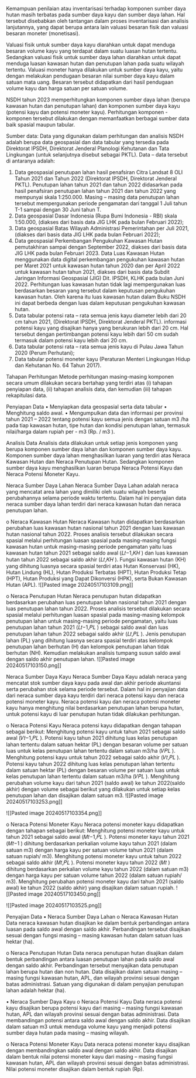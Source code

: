 Kemampuan penilaian atau inventarisasi terhadap komponen sumber daya hutan masih terbatas pada sumber daya kayu dan sumber daya lahan. Hal tersebut disebabkan oleh tantangan dalam proses inventarisasi dan analisis lanjutannya, yang dapat berupa antara lain valuasi besaran fisik dan valuasi besaran moneter (monetisasi).

Valuasi fisik untuk sumber daya kayu diarahkan untuk dapat menduga besaran volume kayu yang terdapat dalam suatu luasan hutan tertentu. Sedangkan valuasi fisik untuk sumber daya lahan diarahkan untuk dapat menduga luasan kawasan hutan dan penutupan lahan pada suatu wilayah tertentu. Valuasi moneter hanya dilakukan untuk sumber daya kayu, yaitu dengan melakukan pendugaan besaran nilai sumber daya kayu dalam satuan mata uang. Besaran tersebut didapatkan dari hasil pendugaan volume kayu dan harga satuan per satuan volume.

NSDH tahun 2023 memperhitungkan komponen sumber daya lahan (berupa kawasan hutan dan penutupan lahan) dan komponen sumber daya kayu (potensi kayu dan potensi moneter kayu). Perhitungan komponen - komponen tersebut dilakukan dengan memanfaatkan berbagai sumber data baik spasial maupun tabular. 

Sumber data:
Data yang digunakan dalam perhitungan dan analisis NSDH adalah berupa data geospasial dan data tabular yang tersedia pada Direktorat IPSDH, Direktorat Jenderal Planologi Kehutanan dan Tata Lingkungan (untuk selanjutnya disebut sebagai PKTL). Data – data tersebut di antaranya adalah:
1. Data geospasial penutupan lahan hasil penafsiran Citra Landsat 8 OLI Tahun 2021 dan Tahun 2022 (Direktorat IPSDH, Direktorat Jenderal PKTL). Penutupan lahan tahun 2021 dan tahun 2022 didasarkan pada hasil penafsiran penutupan lahan tahun 2021 dan tahun 2022 yang mempunyai skala 1:250.000. Masing – masing data penutupan lahan tersebut mempergunakan periode pengamatan dari tanggal 1 Juli tahun T-1 sampai dengan 30 Juni tahun T.
2. Data geospasial Dasar Indonesia (Rupa Bumi Indonesia - RBI) skala 1:50.000, (diakses dari basis data JIG LHK pada bulan Februari 2022);
3. Data geospasial Batas Wilayah Administrasi Pemerintahan per Juli 2021, (diakses dari basis data JIG LHK pada bulan Februari 2022);
4. Data geospasial Perkembangan Pengukuhan Kawasan Hutan pemutakhiran sampai dengan September 2022, diakses dari basis data JIG LHK pada bulan Februari 2023. Data Luas Kawasan Hutan menggunakan data digital perkembangan pengukuhan kawasan hutan per Maret 2021 untuk kawasan hutan tahun 2020 dan per April 2022 untuk kawasan hutan tahun 2021, diakses dari basis data Subdit Jaringan Informasi Geospasial (JIG) Dit. IPSDH, KLHK pada bulan Juni 2022. Perhitungan luas kawasan hutan tidak lagi mempergunakan luas berdasarkan besaran yang tersebut dalam keputusan pengukuhan kawasan hutan. Oleh karena itu luas kawasan hutan dalam Buku NSDH ini dapat berbeda dengan luas dalam keputusan pengukuhan kawasan hutan.
5. Data tabular potensi rata – rata semua jenis kayu diameter lebih dari 20 cm tahun 2021, (Direktorat IPSDH, Direktorat Jenderal PKTL). informasi potensi kayu yang disajikan hanya yang berukuran lebih dari 20 cm. Hal tersebut dengan pertimbangan potensi kayu lebih dari 50 cm sudah termasuk dalam potensi kayu lebih dari 20 cm.
6. Data tabular potensi rata – rata semua jenis kayu di Pulau Jawa Tahun 2020 (Perum Perhutani);
7. Data tabular potensi moneter kayu (Peraturan Menteri Lingkungan Hidup dan Kehutanan No. 64 Tahun 2017).



Tahapan Perhitungan
Metode perhitungan masing-masing komponen secara umum dilakukan secara bertahap yang terdiri atas (i) tahapan penyiapan data, (ii) tahapan analisis data, dan kemudian (iii) tahapan rekapitulasi data. 

Penyiapan Data
• Menyiapkan data geospasial serta data tabular
• Menghitung saldo awal.
• Mengumpulkan data dan informasi per provinsi tahun 2021 – 2022 tentang potensi kayu semua jenis dengan satuan m3 /ha pada tiap kawasan hutan, tipe hutan dan kondisi penutupan lahan, termasuk nilai/harga dalam rupiah per - m3 (Rp. / m3 ).

Analisis Data
Analisis data dilakukan untuk setiap jenis komponen yang berupa komponen sumber daya lahan dan komponen sumber daya kayu. Komponen sumber daya lahan menghasilkan luaran yang terdiri atas Neraca Kawasan Hutan dan Neraca Penutupan Hutan. Sedangkan komponen sumber daya kayu menghasilkan luaran berupa Neraca Potensi Kayu dan Neraca Potensi Moneter Kayu.

Neraca Sumber Daya Lahan
Neraca Sumber Daya Lahan adalah neraca yang mencatat area lahan yang dimiliki oleh suatu wilayah beserta perubahannya selama periode waktu tertentu. Dalam hal ini penyajian data neraca sumber daya lahan terdiri dari neraca kawasan hutan dan neraca penutupan lahan.

o Neraca Kawasan Hutan
Neraca Kawasan hutan didapatkan berdasarkan perubahan luas kawasan hutan nasional tahun 2021 dengan luas kawasan hutan nasional tahun 2022. Proses analisis tersebut dilakukan secara spasial melalui perhitungan luasan spasial pada masing-masing fungsi kawasan hutan untuk masing-masing periode pengamatan yaitu luas kawasan hutan tahun 2021 sebagai saldo awal (𝐿𝑡−1,𝐾𝐻 ) dan luas kawasan hutan tahun 2022 sebagai saldo akhir (𝐿𝑡,𝐾𝐻 ). Fungsi kawasan hutan (KH) yang dihitung luasnya secara spasial terdiri atas Hutan Konservasi (HK), Hutan Lindung (HL), Hutan Produksi Terbatas (HPT), Hutan Produksi Tetap (HPT), Hutan Produksi yang Dapat Dikonversi (HPK), serta Bukan Kawasan Hutan (APL).
![[Pasted image 20240517103109.png]]

o Neraca Penutupan Hutan
Neraca penutupan hutan didapatkan berdasarkan perubahan luas penutupan lahan nasional tahun 2021 dengan luas penutupan lahan tahun 2022. Proses analisis tersebut dilakukan secara spasial melalui perhitungan luasan spasial pada masing-masing kelompok penutupan lahan untuk masing-masing periode pengamatan, yaitu luas penutupan lahan tahun 2021 (𝐿𝑡−1,𝑃𝐿 ) sebagai saldo awal dan luas penutupan lahan tahun 2022 sebagai saldo akhir (𝐿𝑡,𝑃𝐿 ). Jenis penutupan lahan (PL) yang dihitung luasnya secara spasial terdiri atas kelompok penutupan lahan berhutan (H) dan kelompok penutupan lahan tidak berhutan (NH). Kemudian melakukan analisis tumpang susun saldo awal dengan saldo akhir penutupan lahan.
![[Pasted image 20240517103150.png]]

Neraca Sumber Daya Kayu
Neraca Sumber Daya Kayu adalah neraca yang mencatat stok sumber daya kayu pada awal dan akhir periode akuntansi serta perubahan stok selama periode tersebut. Dalam hal ini penyajian data dari neraca sumber daya kayu terdiri dari neraca potensi kayu dan neraca potensi moneter kayu. Neraca potensi kayu dan neraca potensi moneter kayu hanya menghitung nilai berdasarkan penutupan lahan berupa hutan, untuk potensi kayu di luar penutupan hutan tidak dilakukan perhitungan.

o Neraca Potensi Kayu
Neraca potensi kayu didapatkan dengan tahapan sebagai berikut:
Menghitung potensi kayu untuk tahun 2021 sebagai saldo awal (𝑉𝑡−1,𝑃𝐿 ). Potensi kayu tahun 2021 dihitung luas kelas penutupan lahan tertentu dalam satuan hektar (PL) dengan besaran volume per satuan luas untuk kelas penutupan lahan tertentu dalam satuan m3/ha (𝑉𝑃𝐿 ). Menghitung potensi kayu untuk tahun 2022 sebagai saldo akhir (𝑉𝑡,𝑃𝐿 ). Potensi kayu tahun 2022 dihitung luas kelas penutupan lahan tertentu dalam satuan hektar (PL) dengan besaran volume per satuan luas untuk kelas penutupan lahan tertentu dalam satuan m3/ha (𝑉𝑃𝐿 ). Menghitung perubahan volume kayu dari tahun 2021 (saldo awal) ke tahun 2022(saldo akhir) dengan volume sebagai berikut yang dilakukan untuk setiap kelas penutupan lahan dan disajikan dalam satuan m3.
![[Pasted image 20240517103253.png]]

![[Pasted image 20240517103354.png]]

o Neraca Potensi Moneter Kayu
Neraca potensi moneter kayu didapatkan dengan tahapan sebagai berikut:
Menghitung potensi moneter kayu untuk tahun 2021 sebagai saldo awal (𝑀𝑡−1,𝑃𝐿 ). Potensi moneter kayu tahun 2021 (𝑀𝑡−1 ) dihitung berdasarkan perkalian volume kayu tahun 2021 (dalam satuan m3) dengan harga kayu per satuan volume tahun 2021 (dalam satuan rupiah/ m3). Menghitung potensi moneter kayu untuk tahun 2022 sebagai saldo akhir (𝑀𝑡,𝑃𝐿 ). Potensi moneter kayu tahun 2022 (𝑀𝑡 ) dihitung berdasarkan perkalian volume kayu tahun 2022 (dalam satuan m3) dengan harga kayu per satuan volume tahun 2022 (dalam satuan rupiah/ m3). Menghitung perubahan potensi moneter kayu dari tahun 2021 (saldo awal) ke tahun 2022 (saldo akhir) yang disajikan dalam satuan rupiah.
![[Pasted image 20240517103450.png]]

![[Pasted image 20240517103525.png]]

Penyajian Data
• Neraca Sumber Daya Lahan
o Neraca Kawasan Hutan
Data neraca kawasan hutan disajikan ke dalam bentuk perbandingan antara luasan pada saldo awal dengan saldo akhir. Perbandingan tersebut disajikan sesuai dengan fungsi masing – masing kawasan hutan dalam satuan luas hektar (ha).

o Neraca Penutupan Hutan
Data neraca penutupan hutan disajikan dalam bentuk perbandingan antara luasan penutupan lahan pada saldo awal dengan saldo akhir. Perbandingan tersebut menyajikan data penutupan lahan berupa hutan dan non hutan. Data disajikan dalam satuan masing – masing fungsi kawasan hutan, APL, dan wilayah provinsi sesuai dengan batas administrasi. Satuan yang digunakan di dalam penyajian penutupan lahan adalah hektar (ha).

• Neraca Sumber Daya Kayu
o Neraca Potensi Kayu
Data neraca potensi kayu disajikan berupa potensi kayu dari masing – masing fungsi kawasan hutan, APL dan wilayah provinsi sesuai dengan batas administrasi. Data membandingan potensi antara saldo awal dengan saldo akhir. Data disajikan dalam satuan m3 untuk menduga volume kayu yang menjadi potensi sumber daya hutan pada masing – masing wilayah.

o Neraca Potensi Moneter Kayu
Data neraca potensi moneter kayu disajikan dengan membandingkan saldo awal dengan saldo akhir. Data disajikan dalam bentuk nilai potensi moneter kayu dari masing – masing fungsi kawasan hutan, APL dan wilayah provinsi sesuai dengan batas administrasi. Nilai potensi moneter disajikan dalam bentuk rupiah (Rp).

